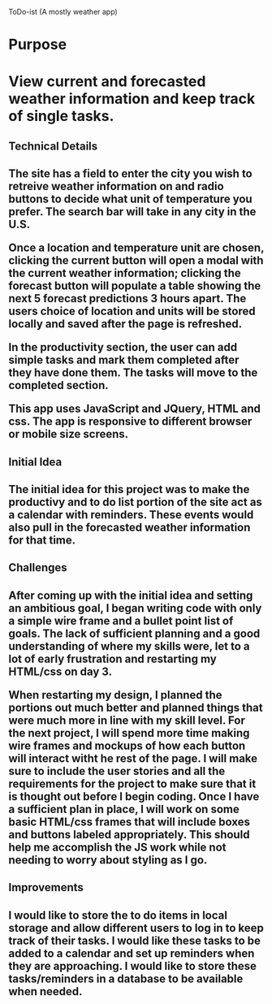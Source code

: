 ToDo-ist (A mostly weather app)

<h1>Purpose<h1> 
View current and forecasted weather information and keep track of single tasks.

<h2>Technical Details<h2>
The site has a field to enter the city you wish to retreive weather information on and radio buttons to decide what unit of temperature you prefer. The search bar will take in any city in the U.S. 

Once a location and temperature unit are chosen, clicking the current button will open a modal with the current weather information; clicking the forecast button will populate a table showing the next 5 forecast predictions 3 hours apart. The users choice of location and units will be stored locally and saved after the page is refreshed.

In the productivity section, the user can add simple tasks and mark them completed after they have done them. The tasks will move to the completed section.

This app uses JavaScript and JQuery, HTML and css. The app is responsive to different browser or mobile size screens.

<h2>Initial Idea<h2>
The initial idea for this project was to make the productivy and to do list portion of the site act as a calendar with reminders. These events would also pull in the forecasted weather information for that time.

<h2>Challenges<h2>
After coming up with the initial idea and setting an ambitious goal, I began writing code with only a simple wire frame and a bullet point list of goals. The lack of sufficient planning and a good understanding of where my skills were, let to a lot of early frustration and restarting my HTML/css on day 3. 

When restarting my design, I planned the portions out much better and planned things that were much more in line with my skill level. For the next project, I will spend more time making wire frames and mockups of how each button will interact witht he rest of the page. I will make sure to include the user stories and all the requirements for the project to make sure that it is thought out before I begin coding. Once I have a sufficient plan in place, I will work on some basic HTML/css frames that will include boxes and buttons labeled appropriately. This should help me accomplish the JS work while not needing to worry about styling as I go.

<h2>Improvements<h2>

I would like to store the to do items in local storage and allow different users to log in to keep track of their tasks. I would like these tasks to be added to a calendar and set up reminders when they are approaching. I would like to store these tasks/reminders in a database to be available when needed.
